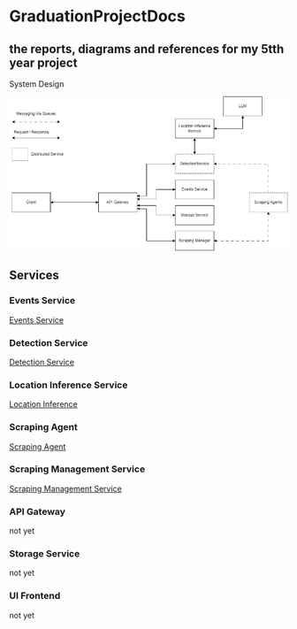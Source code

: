 # GraduationProjectDocs
the reports, diagrams and references for my 5tth year project 
----

System Design

![alt text](<System Design/System Architecture-Design-2.png>)


## Services 

### Events Service 

[Events Service](https://github.com/HasanKhadd0ur/SAS.EventsService)

### Detection Service 

[Detection Service](https://github.com/HasanKhadd0ur/SAS.DetectionService)

### Location Inference Service 

[Location Inference](https://github.com/HasanKhadd0ur/SAS.LocationInference)

### Scraping Agent
[Scraping Agent](https://github.com/HasanKhadd0ur/SAS.ScapingAgent)

### Scraping Management Service 

[Scraping Management Service](https://github.com/HasanKhadd0ur/SAS.ScrapingManagementService)

### API Gateway 
not yet
 
### Storage Service 
not yet
 
### UI Frontend
 not yet
 
